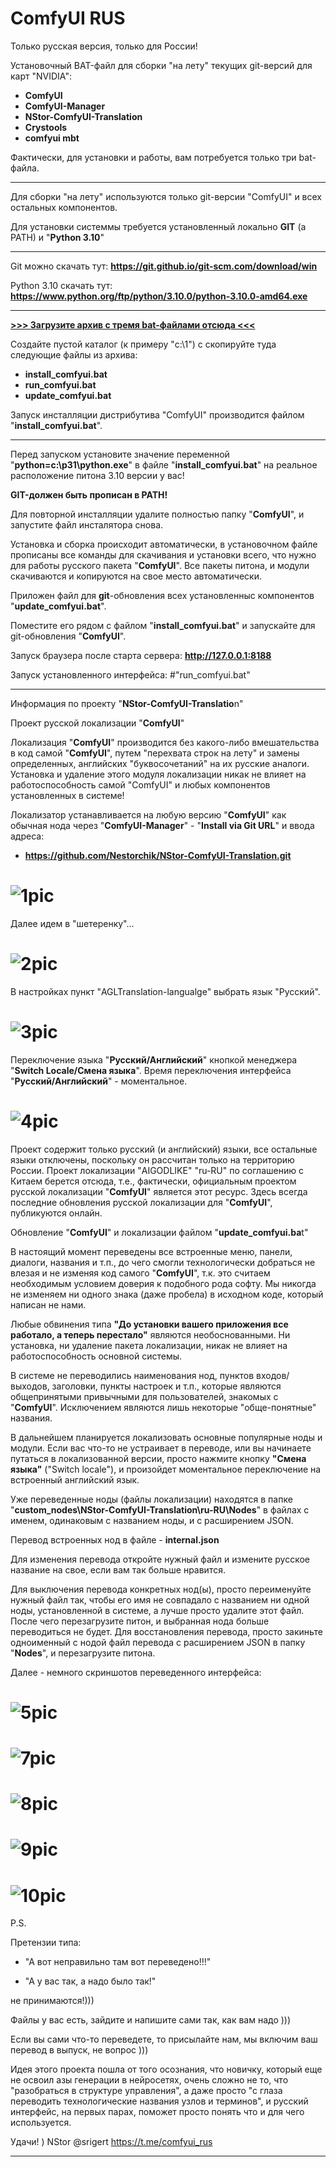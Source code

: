 # ComfyUI RUS

Только русская версия, только для России!

Установочный BAT-файл для сборки "на лету" текущих git-версий для карт "NVIDIA":

- **ComfyUI**
- **ComfyUI-Manager**
- **NStor-ComfyUI-Translation**
- **Crystools**
- **comfyui mbt**

Фактически, для установки и работы, вам потребуется только три bat-файла.

---

Для сборки "на лету" используются только git-версии "ComfyUI" и всех остальных компонентов.

Для установки системмы требуется установленный локально **GIT** (а PATH) и "**Python 3.10**"

---

Git можно скачать тут: **https://git.github.io/git-scm.com/download/win**

Python 3.10 скачать тут: **https://www.python.org/ftp/python/3.10.0/python-3.10.0-amd64.exe**

---

<a href="https://github.com/Nestorchik/ComfyUI-RUS/releases/download/ComfyUI_RUS/ComfyUI-RUS_bat_files.zip">**>>> Загрузите архив с тремя bat-файлами отсюда <<<**</a>

Создайте пустой каталог (к примеру "c:\1") с скопируйте туда следующие файлы из архива:

- **install_comfyui.bat**
- **run_comfyui.bat**
- **update_comfyui.bat**

Запуск инсталляции дистрибутива "ComfyUI" производится файлом "**install_comfyui.bat**".

---

Перед запуском установите значение переменной "**python=c:\p31\python.exe**" в файле "**install_comfyui.bat**" на реальное расположение питона 3.10 версии у вас!

**GIT-должен быть прописан в PATH!**

Для повторной инсталляции удалите полностью папку "**ComfyUI**", и запустите файл инсталятора снова.

Установка и сборка происходит автоматически, в установочном файле прописаны все команды для скачивания и установки всего, что нужно для работы русского пакета "**ComfyUI**". Все пакеты питона, и модули скачиваются и копируются на свое место автоматически.

Приложен файл для **git**-обновления всех установленныс компонентов "**update_comfyui.bat**".

Поместите его рядом с файлом "**install_comfyui.bat**" и запускайте для git-обновления "**ComfyUI**".

Запуск браузера после старта сервера: **http://127.0.0.1:8188**

Запуск установленного интерфейса: #"run_comfyui.bat"

---

Информация по проекту "**NStor-ComfyUI-Translatio**n"

Проект русской локализации "**ComfyUI**"

Локализация "**ComfyUI**" производится без какого-либо вмешательства в код самой "**ComfyUI**", путем "перехвата строк на лету" и замены определенных, английских "буквосочетаний" на их русские аналоги. Установка и удаление этого модуля локализации никак не влияет на работоспособность самой "ComfyUI" и любых компонентов установленных в системе!

Локализатор устанавливается на любую версию "**ComfyUI**" как обычная нода через "**ComfyUI-Manager**" - "**Install via Git URL**" и ввода адреса:

- **https://github.com/Nestorchik/NStor-ComfyUI-Translation.git**

# ![1pic](img/1.jpg)

Далее идем в "шетеренку"...

# ![2pic](img/2.jpg)

В настройках пункт "AGLTranslation-langualge" выбрать язык "Русский".

# ![3pic](img/3.jpg)

Переключение языка "**Русский/Английский**" кнопкой менеджера "**Switch Locale/Смена языка**".
Время переключения интерфейса "**Русский/Английский**" - моментальное.

# ![4pic](img/4.jpg)

Проект содержит только русский (и английский) языки, все остальные языки отключены, поскольку он рассчитан только на территорию России. Проект локализации "AIGODLIKE" "ru-RU" по соглашению с Китаем берется отсюда, т.е., фактически, официальным проектом русской локализации "**ComfyUI**" является этот ресурс. Здесь всегда последние обновления русской локализации для "**ComfyUI**", публикуются онлайн.

Обновление "**ComfyUI**" и локализации файлом "**update_comfyui.ba**t"

В настоящий момент переведены все встроенные меню, панели, диалоги, названия и т.п., до чего смогли технологически добраться не влезая и не изменяя код самого "**ComfyUI**", т.к. это считаем необходимым условием доверия к подобного рода софту. Мы никогда не изменяем ни одного знака (даже пробела) в исходном коде, который написан не нами.

Любые обвинения типа **"До установки вашего приложения все работало, а теперь перестало"** являются необоснованными. Ни установка, ни удаление пакета локализации, никак не влияет на работоспособность основной системы.

В системе не переводились наименования нод, пунктов входов/выходов, заголовки, пункты настроек и т.п., которые являются общепринятыми привычными для пользователей, знакомых с "**ComfyUI**". Исключением являются лишь некоторые "обще-понятные" названия.

В дальнейшем планируется локализовать основные популярные ноды и модули. Если вас что-то не устраивает в переводе, или вы начинаете путаться в локализованной версии, просто нажмите кнопку **"Смена языка"** ("Switch locale"), и произойдет моментальное переключение на встроенный английский язык.

Уже переведенные ноды (файлы локализации) находятся в папке "**custom_nodes\NStor-ComfyUI-Translation\ru-RU\Nodes**" в файлах с именем, одинаковым с названием ноды, и с расширением JSON.

Перевод встроенных нод в файле - **internal.json**

Для изменения перевода откройте нужный файл и измените русское название на свое, если вам так больше нравится.

Для выключения перевода конкретных нод(ы), просто переименуйте нужный файл так, чтобы его имя не совпадало с названием ни одной ноды, установленной в системе, а лучше просто удалите этот файл. После чего перезагрузите питон, и выбранная нода больше переводиться не будет. Для восстановления перевода, просто закиньте одноименный с нодой файл перевода с расширением JSON в папку "**Nodes**", и перезагрузите питона.

Далее - немного скриншотов переведенного интерфейса:

# ![5pic](img/6.jpg)

# ![7pic](img/7.jpg)

# ![8pic](img/8.jpg)

# ![9pic](img/9.jpg)

# ![10pic](img/10.jpg)

P.S.

Претензии типа:

- "А вот неправильно там вот переведено!!!"

- "А у вас так, а надо было так!"

не принимаются!)))

Файлы у вас есть, зайдите и напишите сами так, как вам надо )))

Если вы сами что-то переведете, то присылайте нам, мы включим ваш перевод в выпуск, не вопрос )))

Идея этого проекта пошла от того осознания, что новичку, который еще не освоил азы генерации в нейросетях, очень сложно не то, что "разобраться в структуре управления", а даже просто "с глаза переводить технологические названия узлов и терминов", и русский интерфейс, на первых парах, поможет просто понять что и для чего используется.

Удачи! )
NStor
@srigert
https://t.me/comfyui_rus

---
